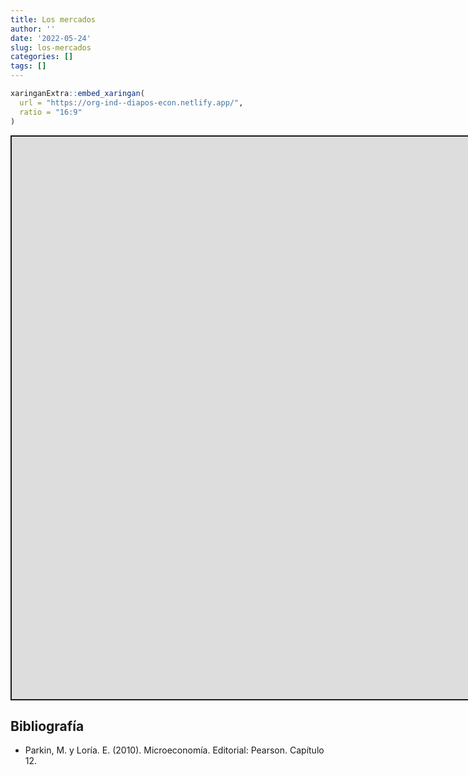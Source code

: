 ```yaml
---
title: Los mercados
author: ''
date: '2022-05-24'
slug: los-mercados
categories: []
tags: []
---
```


<script src="{{< blogdown/postref >}}index_files/fitvids/fitvids.min.js"></script>
<!-- # Ejercicio 1 -->

``` r
xaringanExtra::embed_xaringan(
  url = "https://org-ind--diapos-econ.netlify.app/",
  ratio = "16:9"
)
```

<div class="shareagain" style="min-width:300px;margin:1em auto;">
<iframe src="https://org-ind--diapos-econ.netlify.app/" width="1600" height="900" style="border:2px solid currentColor;" loading="lazy" allowfullscreen></iframe>
<script>fitvids('.shareagain', {players: 'iframe'});</script>
</div>
<!-- Considere un mercado que funciona en competencia perfecta. Analice dos situaciones mostradas en los siguientes gráficos, explicando los resultados de las empresas y la situación de entrada y salida de empresas al mercado. -->
<!-- Ahora suponga que la entrada de empresas al sector aumenta la oferta y reduce los precios como se muestra en el siguiente gráfico. Explique la situación, y cuál es el resultado final esperado. -->

## Bibliografía

-   Parkin, M. y Loría. E. (2010). Microeconomía. Editorial: Pearson. Capítulo 12.
